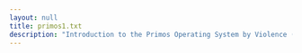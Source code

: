 ```yaml
---
layout: null
title: primos1.txt
description: "Introduction to the Primos Operating System by Violence (1989) of The VOID Hackers"
---
```

